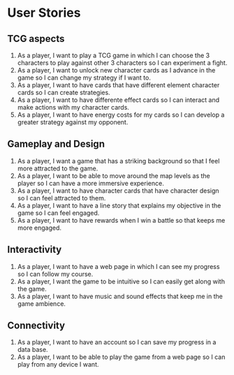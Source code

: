 # User Stories

## TCG aspects

1. As a player, I want to play a TCG game in which I can choose the 3 characters to play against other 3 characters so I can experiment a fight.
2. As a player, I want to unlock new character cards as I advance in the game so I can change my strategy if I want to.
3. As a player, I want to have cards that have different element character cards so I can create strategies.
4. As a player, I want to have differente effect cards so I can interact and make actions with my character cards.
5. As a player, I want to have energy costs for my cards so I can develop a greater strategy against my opponent.

## Gameplay and Design

1. As a player, I want a game that has a striking background so that I feel more attracted to the game.
2. As a player, I want to be able to move around the map levels as the player so I can have a more immersive experience.
3. As a player, I want to have character cards that have character design so I can feel attracted to them.
4. As a player, I want to have a line story that explains my objective in the game so I can feel engaged.
5. As a player, I want to have rewards when I win a battle so that keeps me more engaged.

## Interactivity

1. As a player, I want to have a web page in which I can see my progress so I can follow my course.
2. As a player, I want the game to be intuitive so I can easily get along with the game.
3. As a player, I want to have music and sound effects that keep me in the game ambience.

## Connectivity

1. As a player, I want to have an account so I can save my progress in a data base.
2. As a player, I want to be able to play the game from a web page so I can play from any device I want. 
